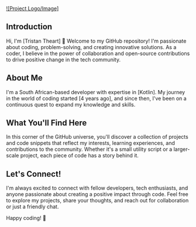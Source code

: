 
[![Project Logo/Image]](https://link-to-your-project-website-or-repository)

## Introduction

Hi, I'm [Tristan Theart] 👋
Welcome to my GitHub repository! I'm passionate about coding, problem-solving, and creating innovative solutions. As a coder, I believe in the power of collaboration and open-source contributions to drive positive change in the tech community.

## About Me
I'm a South African-based developer with expertise in [Kotlin]. My journey in the world of coding started [4 years ago], and since then, I've been on a continuous quest to expand my knowledge and skills.

## What You'll Find Here
In this corner of the GitHub universe, you'll discover a collection of projects and code snippets that reflect my interests, learning experiences, and contributions to the community. Whether it's a small utility script or a larger-scale project, each piece of code has a story behind it.

## Let's Connect!
I'm always excited to connect with fellow developers, tech enthusiasts, and anyone passionate about creating a positive impact through code. Feel free to explore my projects, share your thoughts, and reach out for collaboration or just a friendly chat.

Happy coding! 🚀
